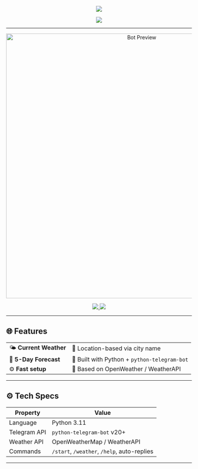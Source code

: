 <!-- 🌧️ Weather Bot Header -->
<p align="center">
  <img src="https://capsule-render.vercel.app/api?type=waving&color=1e1e1e&height=200&section=header&text=Telegram%20Weather%20Bot&fontSize=34&fontColor=FFFFFF" />
</p>

<!-- 🌀 Typing Intro -->
<p align="center">
  <img src="https://readme-typing-svg.demolab.com?font=Fira+Code&size=22&pause=1000&color=FFFFFF&background=00000000&center=true&vCenter=true&width=850&lines=Accurate+weather+forecasts+directly+in+Telegram.;Supports+/weather,+location,+alerts,+and+more.;Easy+setup+%7C+Fast+API+%7C+Modern+UX." />
</p>

---

<p align="center">
  <img src="https://github.com/yourusername/assets/raw/main/weather-bot-preview.gif" width="720" title="Bot Preview"/>
</p>

<p align="center">
  <a href="https://t.me/@Weather_minov_bot">
    <img src="https://img.shields.io/badge/%F0%9F%93%A2%20Try%20it%20on-Telegram-1e1e1e?style=for-the-badge&logo=telegram&logoColor=white" />
  </a>
  <a href="https://github.com/yourusername/telegram-weather-bot/archive/refs/heads/main.zip">
    <img src="https://img.shields.io/badge/%F0%9F%93%9C%20Download-ZIP-1e1e1e?style=for-the-badge&logoColor=white" />
  </a>
</p>

---

## 🌐 Features

| | |
|---|---|
| 🌤 **Current Weather** | 📍 Location-based via city name |
| 📅 **5-Day Forecast** | 🤖 Built with Python + `python-telegram-bot` |
| ⚙️ **Fast setup** | 🧠 Based on OpenWeather / WeatherAPI |

---

## ⚙️ Tech Specs

| Property | Value |
|----------|-------|
| Language | Python 3.11 |
| Telegram API | `python-telegram-bot` v20+ |
| Weather API | OpenWeatherMap / WeatherAPI |
| Commands | `/start`, `/weather`, `/help`, auto-replies |

---

